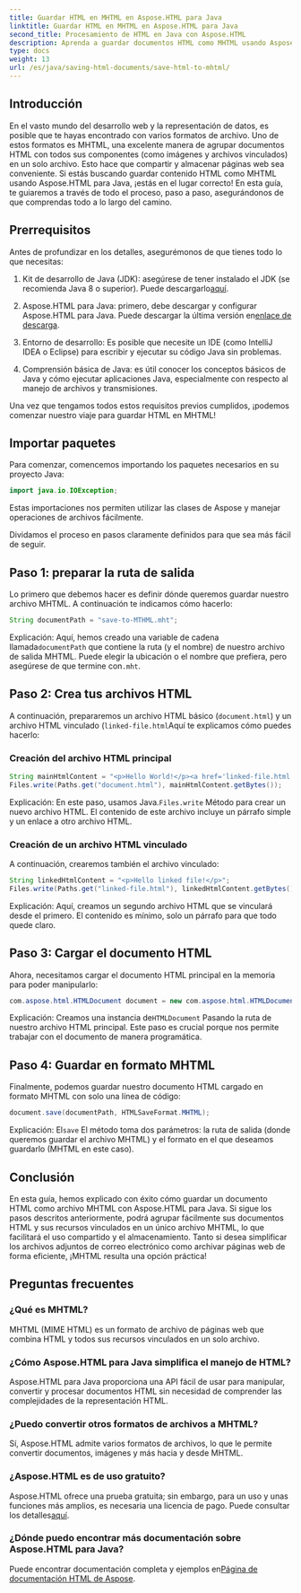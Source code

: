 ```yaml
---
title: Guardar HTML en MHTML en Aspose.HTML para Java
linktitle: Guardar HTML en MHTML en Aspose.HTML para Java
second_title: Procesamiento de HTML en Java con Aspose.HTML
description: Aprenda a guardar documentos HTML como MHTML usando Aspose.HTML para Java con esta guía paso a paso, completa con ejemplos de código y consejos prácticos.
type: docs
weight: 13
url: /es/java/saving-html-documents/save-html-to-mhtml/
---
```

## Introducción
En el vasto mundo del desarrollo web y la representación de datos, es posible que te hayas encontrado con varios formatos de archivo. Uno de estos formatos es MHTML, una excelente manera de agrupar documentos HTML con todos sus componentes (como imágenes y archivos vinculados) en un solo archivo. Esto hace que compartir y almacenar páginas web sea conveniente. Si estás buscando guardar contenido HTML como MHTML usando Aspose.HTML para Java, ¡estás en el lugar correcto! En esta guía, te guiaremos a través de todo el proceso, paso a paso, asegurándonos de que comprendas todo a lo largo del camino.

## Prerrequisitos

Antes de profundizar en los detalles, asegurémonos de que tienes todo lo que necesitas:

1. Kit de desarrollo de Java (JDK): asegúrese de tener instalado el JDK (se recomienda Java 8 o superior). Puede descargarlo[aquí](https://www.oracle.com/java/technologies/javase/javase-jdk8-downloads.html).
  
2.  Aspose.HTML para Java: primero, debe descargar y configurar Aspose.HTML para Java. Puede descargar la última versión en[enlace de descarga](https://releases.aspose.com/html/java/).

3. Entorno de desarrollo: Es posible que necesite un IDE (como IntelliJ IDEA o Eclipse) para escribir y ejecutar su código Java sin problemas.

4. Comprensión básica de Java: es útil conocer los conceptos básicos de Java y cómo ejecutar aplicaciones Java, especialmente con respecto al manejo de archivos y transmisiones.

Una vez que tengamos todos estos requisitos previos cumplidos, ¡podemos comenzar nuestro viaje para guardar HTML en MHTML!

## Importar paquetes

Para comenzar, comencemos importando los paquetes necesarios en su proyecto Java:

```java
import java.io.IOException;
```

Estas importaciones nos permiten utilizar las clases de Aspose y manejar operaciones de archivos fácilmente. 

Dividamos el proceso en pasos claramente definidos para que sea más fácil de seguir.

## Paso 1: preparar la ruta de salida

Lo primero que debemos hacer es definir dónde queremos guardar nuestro archivo MHTML. A continuación te indicamos cómo hacerlo:

```java
String documentPath = "save-to-MTHML.mht";
```

 Explicación: Aquí, hemos creado una variable de cadena llamada`documentPath` que contiene la ruta (y el nombre) de nuestro archivo de salida MHTML. Puede elegir la ubicación o el nombre que prefiera, pero asegúrese de que termine con`.mht`.

## Paso 2: Crea tus archivos HTML

A continuación, prepararemos un archivo HTML básico (`document.html`) y un archivo HTML vinculado (`linked-file.html`Aquí te explicamos cómo puedes hacerlo:

### Creación del archivo HTML principal

```java
String mainHtmlContent = "<p>Hello World!</p><a href='linked-file.html'>linked file</a>";
Files.write(Paths.get("document.html"), mainHtmlContent.getBytes());
```

 Explicación: En este paso, usamos Java.`Files.write` Método para crear un nuevo archivo HTML. El contenido de este archivo incluye un párrafo simple y un enlace a otro archivo HTML.

### Creación de un archivo HTML vinculado 

A continuación, crearemos también el archivo vinculado:

```java
String linkedHtmlContent = "<p>Hello linked file!</p>";
Files.write(Paths.get("linked-file.html"), linkedHtmlContent.getBytes());
```

Explicación: Aquí, creamos un segundo archivo HTML que se vinculará desde el primero. El contenido es mínimo, solo un párrafo para que todo quede claro.

## Paso 3: Cargar el documento HTML

Ahora, necesitamos cargar el documento HTML principal en la memoria para poder manipularlo:

```java
com.aspose.html.HTMLDocument document = new com.aspose.html.HTMLDocument("document.html");
```

 Explicación: Creamos una instancia de`HTMLDocument` Pasando la ruta de nuestro archivo HTML principal. Este paso es crucial porque nos permite trabajar con el documento de manera programática.

## Paso 4: Guardar en formato MHTML

Finalmente, podemos guardar nuestro documento HTML cargado en formato MHTML con solo una línea de código:

```java
document.save(documentPath, HTMLSaveFormat.MHTML);
```

 Explicación: El`save` El método toma dos parámetros: la ruta de salida (donde queremos guardar el archivo MHTML) y el formato en el que deseamos guardarlo (MHTML en este caso). 

## Conclusión
En esta guía, hemos explicado con éxito cómo guardar un documento HTML como archivo MHTML con Aspose.HTML para Java. Si sigue los pasos descritos anteriormente, podrá agrupar fácilmente sus documentos HTML y sus recursos vinculados en un único archivo MHTML, lo que facilitará el uso compartido y el almacenamiento. Tanto si desea simplificar los archivos adjuntos de correo electrónico como archivar páginas web de forma eficiente, ¡MHTML resulta una opción práctica!

## Preguntas frecuentes

### ¿Qué es MHTML?
MHTML (MIME HTML) es un formato de archivo de páginas web que combina HTML y todos sus recursos vinculados en un solo archivo.

### ¿Cómo Aspose.HTML para Java simplifica el manejo de HTML?
Aspose.HTML para Java proporciona una API fácil de usar para manipular, convertir y procesar documentos HTML sin necesidad de comprender las complejidades de la representación HTML.

### ¿Puedo convertir otros formatos de archivos a MHTML?
Sí, Aspose.HTML admite varios formatos de archivos, lo que le permite convertir documentos, imágenes y más hacia y desde MHTML.

### ¿Aspose.HTML es de uso gratuito?
 Aspose.HTML ofrece una prueba gratuita; sin embargo, para un uso y unas funciones más amplios, es necesaria una licencia de pago. Puede consultar los detalles[aquí](https://purchase.aspose.com/buy).

### ¿Dónde puedo encontrar más documentación sobre Aspose.HTML para Java?
 Puede encontrar documentación completa y ejemplos en[Página de documentación HTML de Aspose](https://reference.aspose.com/html/java/).